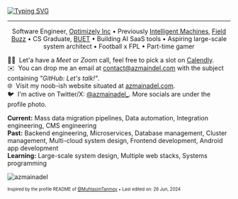 [![Typing SVG](https://readme-typing-svg.herokuapp.com?font=Jost&size=92&color=000000&center=true&vCenter=true&width=1000&height=160&lines=%3CHello%2C+World!%2F%3E;%3C%E0%A6%95%E0%A6%BF%E0%A6%B0%E0%A7%87%2C+%E0%A6%AA%E0%A7%83%E0%A6%A5%E0%A6%BF%E0%A6%AC%E0%A7%80!%2F%3E)](https://git.io/typing-svg)
<!---
*<p align="center">"I turn coffee into code, use tabs over spaces, and sometimes despise myself as an engineer."</p>*
--->
---
<p align="center">Software Engineer, <a href='https://optimizely.com'>Optimizely Inc</a> • Previously <a href='https://intelligentmachin.es'>Intelligent Machines</a>, <a href='https://field.buzz'>Field Buzz</a> • CS Graduate, <a href='https://buet.ac.bd'>BUET</a> • Building AI SaaS tools • Aspiring large-scale system architect • Football x FPL • Part-time gamer</p>

🤝🏻 &nbsp;Let'a have a *Meet* or *Zoom* call, feel free to pick a slot on <a href="https://calendly.com/azmainadel/30min" target="_blank">Calendly</a>. <br>
✉️ &nbsp;You can drop me an email at contact@azmaindel.com with the subject containing *"GitHub: Let's talk!"*. <br>
🌐 &nbsp;Visit my noob-ish website situated at <a href="https://azmainadel.com" target="_blank">azmainadel.com</a>. <br> 
🐦 &nbsp;I'm active on Twitter/X: <a href="https://twitter.com/azmainadel_" target="_blank">@azmainadel_</a>. More socials are under the profile photo.

<!-- - 👨‍💻 Personal site: [https://azmainadel.site/](https://azmainadel.me/)
💻 &nbsp;Trying to make some <a href="https://github.com/azmainadel/contribution-tracker" target="_blank">open source contributions</a>. <br> 
- 📝 Some stuff I wrote: [https://azmainadel.site/blog/](https://azmainadel.site/blog/)
- 📫 Reach me: **azmainadel47@gmail.com**
- 📄 Check out my resume: [https://azmainadel.site/resume/](https://azmainadel.site/resume/) -->

<!---
<p align="center">
  <img src="https://github-readme-stats.vercel.app/api?username=azmainadel&show_icons=true"/>
</p>
--->

**Current:** Mass data migration pipelines, Data automation, Integration engineering, CMS engineering <br/>
**Past:** Backend engineering, Microservices, Database management, Cluster management, Multi-cloud system design, Frontend development, Android app development <br/>
**Learning:** Large-scale system design, Multiple web stacks, Systems programming <br/>


<!--- 📄 &nbsp;Check out my <a href="https://azmainadel.github.io/blog/" target="_blank">random writings</a>. <br> --->
<!--- 💡 &nbsp;On track with learning more about system design and software architecture. <br>  --->
<!--- 🎮 &nbsp;In my free time, I push my rank on *Apex Legends*. --->

<p align="left">
 <img align='center' src="https://komarev.com/ghpvc/?username=azmainadel" alt="azmainadel" /> 
</p>
<sub><sup>Inspired by the profile README of <a href="https://github.com/MuhtasimTanmoy" target="_blank">@MuhtasimTanmoy</a> • </sup></sub>
<sub><sup>Last edited on: 26 Jun, 2024</sup></sub>
